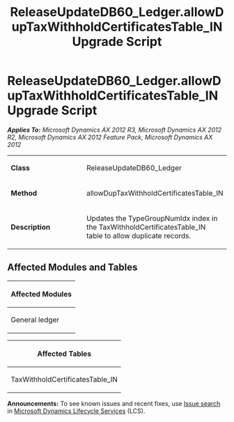 ﻿---
title: ReleaseUpdateDB60_Ledger.allowDupTaxWithholdCertificatesTable_IN Upgrade Script
TOCTitle: ReleaseUpdateDB60_Ledger.allowDupTaxWithholdCertificatesTable_IN Upgrade Script
ms:assetid: 393600af-120e-676c-a3d2-8f575489e115
ms:mtpsurl: https://msdn.microsoft.com/en-us/library/JJ685230(v=AX.60)
ms:contentKeyID: 49707682
ms.date: 05/18/2015
mtps_version: v=AX.60
---

# ReleaseUpdateDB60\_Ledger.allowDupTaxWithholdCertificatesTable\_IN Upgrade Script 


_**Applies To:** Microsoft Dynamics AX 2012 R3, Microsoft Dynamics AX 2012 R2, Microsoft Dynamics AX 2012 Feature Pack, Microsoft Dynamics AX 2012_

<table>
<colgroup>
<col style="width: 50%" />
<col style="width: 50%" />
</colgroup>
<tbody>
<tr class="odd">
<td><p><strong>Class</strong></p></td>
<td><p>ReleaseUpdateDB60_Ledger</p></td>
</tr>
<tr class="even">
<td><p><strong>Method</strong></p></td>
<td><p>allowDupTaxWithholdCertificatesTable_IN</p></td>
</tr>
<tr class="odd">
<td><p><strong>Description</strong></p></td>
<td><p>Updates the TypeGroupNumIdx index in the TaxWithholdCertificatesTable_IN table to allow duplicate records.</p></td>
</tr>
</tbody>
</table>


## Affected Modules and Tables

<table>
<colgroup>
<col style="width: 100%" />
</colgroup>
<thead>
<tr class="header">
<th><p>Affected Modules</p></th>
</tr>
</thead>
<tbody>
<tr class="odd">
<td><p>General ledger</p></td>
</tr>
</tbody>
</table>


<table>
<colgroup>
<col style="width: 100%" />
</colgroup>
<thead>
<tr class="header">
<th><p>Affected Tables</p></th>
</tr>
</thead>
<tbody>
<tr class="odd">
<td><p>TaxWithholdCertificatesTable_IN</p></td>
</tr>
</tbody>
</table>

  
**Announcements:** To see known issues and recent fixes, use [Issue search](http://go.microsoft.com/fwlink/?linkid=389258) in [Microsoft Dynamics Lifecycle Services](http://go.microsoft.com/fwlink/?linkid=306505) (LCS).

